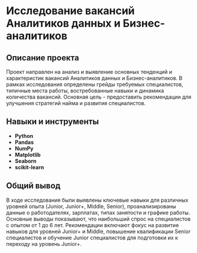 # Исследование вакансий Аналитиков данных и Бизнес-аналитиков



## Описание проекта
Проект направлен на анализ и выявление основных тенденций и характеристик вакансий Аналитиков данных и Бизнес-аналитиков. В рамках исследования определены грейды требуемых специалистов, типичные места работы, востребованные навыки и динамика количества вакансий. Основная цель - предоставить рекомендации для улучшения стратегий найма и развития специалистов.

## Навыки и инструменты
- **Python**
- **Pandas**
- **NumPy**
- **Matplotlib**
- **Seaborn**
- **scikit-learn**

## Общий вывод
В ходе исследования были выявлены ключевые навыки для различных уровней опыта (Junior, Junior+, Middle, Senior), проанализированы данные о работодателях, зарплатах, типах занятости и графике работы. Основные выводы показывают, что наибольший спрос на специалистов с опытом от 1 до 6 лет. Рекомендации включают фокус на развитие навыков для уровней Junior+ и Middle, повышение квалификации Senior специалистов и обучение Junior специалистов для подготовки их к переходу на уровень Junior+.

